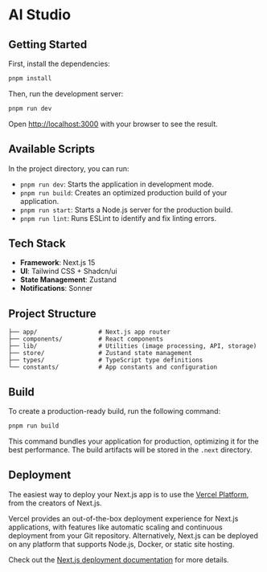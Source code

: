 # AI Studio

## Getting Started

First, install the dependencies:

```bash
pnpm install
```

Then, run the development server:

```bash
pnpm run dev
```

Open [http://localhost:3000](http://localhost:3000) with your browser to see the result.

## Available Scripts

In the project directory, you can run:

- `pnpm run dev`: Starts the application in development mode.
- `pnpm run build`: Creates an optimized production build of your application.
- `pnpm run start`: Starts a Node.js server for the production build.
- `pnpm run lint`: Runs ESLint to identify and fix linting errors.

## Tech Stack

- **Framework**: Next.js 15
- **UI**: Tailwind CSS + Shadcn/ui
- **State Management**: Zustand
- **Notifications**: Sonner

## Project Structure

```
├── app/                 # Next.js app router
├── components/          # React components
├── lib/                 # Utilities (image processing, API, storage)
├── store/               # Zustand state management
├── types/               # TypeScript type definitions
└── constants/           # App constants and configuration
```

## Build

To create a production-ready build, run the following command:

```bash
pnpm run build
```

This command bundles your application for production, optimizing it for the best performance. The build artifacts will be stored in the `.next` directory.

## Deployment

The easiest way to deploy your Next.js app is to use the [Vercel Platform](https://vercel.com/new?utm_medium=default-template&filter=next.js&utm_source=create-next-app&utm_campaign=create-next-app-readme), from the creators of Next.js.

Vercel provides an out-of-the-box deployment experience for Next.js applications, with features like automatic scaling and continuous deployment from your Git repository. Alternatively, Next.js can be deployed on any platform that supports Node.js, Docker, or static site hosting.

Check out the [Next.js deployment documentation](https://nextjs.org/docs/deployment) for more details.
